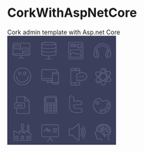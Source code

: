 # CorkWithAspNetCore
Cork admin template with Asp.net Core
![alt text](https://github.com/NyeinChanAung-Dev/CorkWithAspNetCore/blob/master/Cork/wwwroot/cork/assets/img/bg.png?raw=true)
